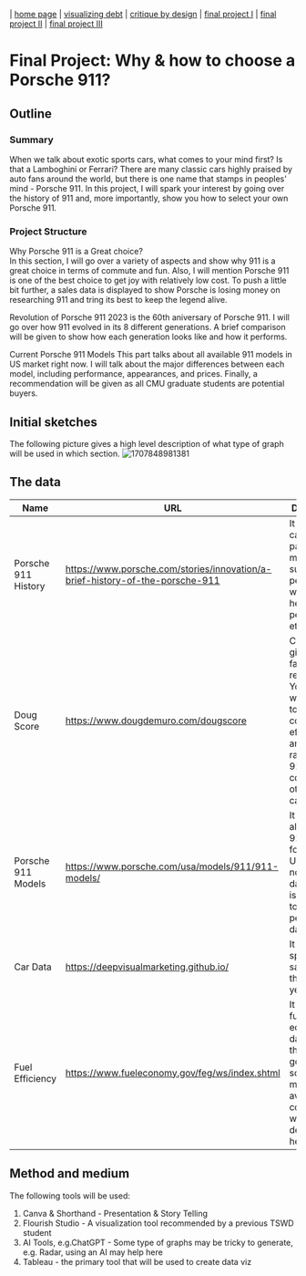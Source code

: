 | [home page](https://yzjdxfc1.github.io/telling-stories-with-data-portfolio) | [visualizing debt](dataviz2.md) | [critique by design](critique-by-design.md) | [final project I](final-project-part-one.md) | [final project II](final-project-part-two.md) | [final project III](final-project-part-three.md)

# Final Project: Why & how to choose a Porsche 911?
## Outline
### Summary
When we talk about exotic sports cars, what comes to your mind first? Is that a Lamboghini or Ferrari? There are many classic cars highly praised by auto fans around the world, but there is one name that stamps in peoples' mind - Porsche 911. In this project, I will spark your interest by going over the history of 911 and, more importantly, show you how to select your own Porsche 911.  

### Project Structure
Why Porsche 911 is a Great choice?   
In this section, I will go over a variety of aspects and show why 911 is a great choice in terms of commute and fun. Also, I will mention Porsche 911 is one of the best choice to get joy with relatively low cost. To push a little bit further, a sales data is displayed to show Porsche is losing money on researching 911 and tring its best to keep the legend alive.

Revolution of Porsche 911
2023 is the 60th aniversary of Porsche 911. I will go over how 911 evolved in its 8 different generations. A brief comparison will be given to show how each generation looks like and how it performs. 

Current Porsche 911 Models
This part talks about all available 911 models in US market right now. I will talk about the major differences between each model, including performance, appearances, and prices. Finally, a recommendation will be given as all CMU graduate students are potential buyers. 

## Initial sketches
The following picture gives a high level description of what type of graph will be used in which section. 
![1707848981381](https://github.com/yzjdxfc1/telling-stories-with-data-portfolio/assets/143653487/04d85c02-533d-4f92-856a-e08288f7a1da)

## The data
| Name | URL | Description |
|------|-----|-------------|
|Porsche 911 History      |  https://www.porsche.com/stories/innovation/a-brief-history-of-the-porsche-911   | It contains car specs of past 911 models, such as time periods, weight, height, performance etc.     |
|Doug Score      | https://www.dougdemuro.com/dougscore    | Car scores given by a famous car-review Youtuber; I will use this to show cost-value efficiency and overall rating of 911 compared to other exotic cars            |
|Porsche 911 Models      |https://www.porsche.com/usa/models/911/911-models/     |    It contains all Porsche 911 models for sale in USA right now; manual data parsing is required to collect performance data  |
|Car Data | https://deepvisualmarketing.github.io/| It has car specs and sales data in the past 30 years |
|Fuel Efficiency| https://www.fueleconomy.gov/feg/ws/index.shtml| It contains fuel economy data from the government; some metrics like average fuel consumption will be derived from here|

## Method and medium
The following tools will be used:
1. Canva & Shorthand - Presentation & Story Telling
3. Flourish Studio - A visualization tool recommended by a previous TSWD student
4. AI Tools, e.g.ChatGPT - Some type of graphs may be tricky to generate, e.g. Radar, using an AI may help here
5. Tableau - the primary tool that will be used to create data viz
